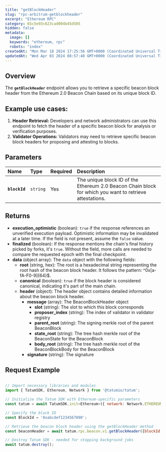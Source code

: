 ```yaml
---
title: "getBlockHeader"
slug: "rpc-arbitrum-getblockheader"
excerpt: "Ethereum RPC"
category: 65c5e93c623cad004b45d505
hidden: false
metadata: 
  image: []
  keywords: "ethereum, rpc"
  robots: "index"
createdAt: "Mon Mar 18 2024 17:25:56 GMT+0000 (Coordinated Universal Time)"
updatedAt: "Wed Apr 03 2024 08:57:40 GMT+0000 (Coordinated Universal Time)"
---
```

## Overview

The **`getBlockHeader`** endpoint allows you to retrieve a specific beacon block header from the Ethereum 2.0 Beacon Chain based on its unique block ID.

## Example use cases:

1. **Header Retrieval:** Developers and network administrators can use this endpoint to fetch the header of a specific beacon block for analysis or verification purposes.
2. **Validator Operations:** Validators may need to retrieve specific beacon block headers for proposing and attesting to blocks.

## Parameters

| Name          | Type     | Required | Description                                                                                             |
| :------------ | :------- | :------- | :------------------------------------------------------------------------------------------------------ |
| **`blockId`** | `string` | Yes      | The unique block ID of the Ethereum 2.0 Beacon Chain block for which you want to retrieve attestations. |

## Returns

- **execution_optimistic** (boolean): `true` if the response references an unverified execution payload. Optimistic information may be invalidated at a later time. If the field is not present, assume the `false` value.
- **finalized** (boolean): If the response mentions the chain's final history picked by forks, it's `true`. Without the field, more calls are needed to compare the requested epoch with the final checkpoint.
- **data**  (object array): The `data` object with the following fields:
  - **root** (string, hex): The root is a hexadecimal string representing the root hash of the beacon block header. It follows the pattern: ^0x[a-fA-F0-9]{64}$.
  - **canonical** (boolean): `true` if the block header is considered canonical, indicating it's part of the main chain.
  - **header** (object): The header object contains detailed information about the beacon block header.
    - **message** (array): The BeaconBlockHeader object
      - **slot** (string): The slot to which this block corresponds
      - **proposer_index** (string):  The index of validator in validator registry
      - **parent_root** (string): The signing merkle root of the parent BeaconBlock 
      - **state_root** (string): The tree hash merkle root of the BeaconState for the BeaconBlock
      - **body_root** (string): The tree hash merkle root of the BeaconBlockBody for the BeaconBlock
    - **signature** (string): The signature

## Request Example

```Text cURL

```
```javascript JS SDK
// Import necessary libraries and modules
import { TatumSDK, Ethereum, Network } from '@tatumio/tatum';

// Initialize the Tatum SDK with Ethereum-specific parameters
const tatum = await TatumSDK.init<Ethereum>({ network: Network.ETHEREUM });

// Specify the block ID
const BlockId = '0xabcdef1234567890';

// Retrieve the beacon block header using the getBlockHeader method
const beaconHeader = await tatum.rpc.beacon.v1.getBlockHeader({blockId: BlockId});

// Destroy Tatum SDK - needed for stopping background jobs
await tatum.destroy();
```
